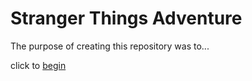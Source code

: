 # Stranger Things Adventure

The purpose of creating this repository was to...

click to [begin](start.md)